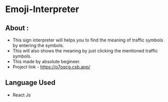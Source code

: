 # Emoji-Interpreter
## About :
- This sign interpreter will helps you to find the meaning of traffic symbols by entering the symbols.
- This will also shows the meaning by just clicking the mentioned traffic symbols.
- This made by absolute begineer.
- Project link - https://o7oqcg.csb.app/
## Language Used
- React Js
